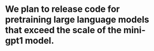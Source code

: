 # We plan to release code for pretraining large language models that exceed the scale of the mini-gpt1 model.